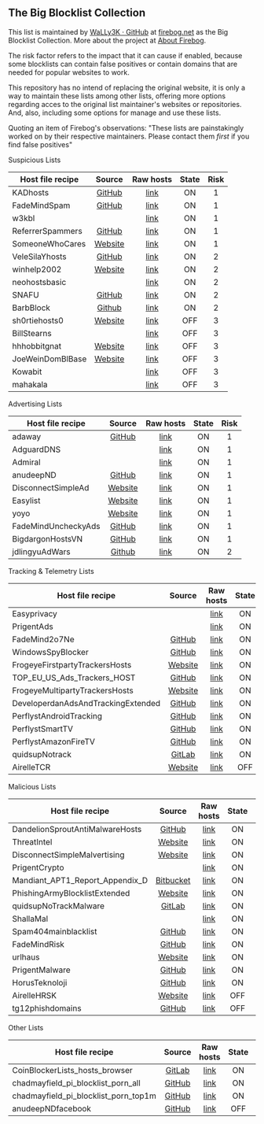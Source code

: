 ## The Big Blocklist Collection

This list is maintained by [WaLLy3K · GitHub](https://github.com/WaLLy3K) at [firebog.net](https://firebog.net/) as the Big Blocklist Collection. More about the project at [About Firebog](https://firebog.net/about).



The risk factor refers to the impact that it can cause if enabled, because some blocklists can contain false positives or contain domains that are needed for popular websites to work.



This repository has no intend of replacing the original website, it is only a way to maintain these lists among other lists, offering more options regarding acces to the original list maintainer's websites or repositories. And, also, including some options for manage and use these lists.



Quoting an item of Firebog's observations:  "These lists are painstakingly worked on by their respective maintainers. Please contact them *first* if you find false positives"



Suspicious Lists

| Host file recipe | Source                                                                  | Raw hosts                                                                                        | State | Risk |
| ---------------- |:-----------------------------------------------------------------------:|:------------------------------------------------------------------------------------------------:|:-----:|:----:|
| KADhosts         | [GitHub](https://github.com/PolishFiltersTeam/KADhosts)                 | [link](https://raw.githubusercontent.com/PolishFiltersTeam/KADhosts/master/KADhosts.txt)         | ON    | 1    |
| FadeMindSpam     | [GitHub](https://github.com/FadeMind/hosts.extras/tree/master/add.Spam) | [link](https://raw.githubusercontent.com/FadeMind/hosts.extras/master/add.Spam/hosts)            | ON    | 1    |
| w3kbl            |                                                                         | [link](https://v.firebog.net/hosts/static/w3kbl.txt)                                             | ON    | 1    |
| ReferrerSpammers | [GitHub]()                                                              | [link](https://raw.githubusercontent.com/matomo-org/referrer-spam-blacklist/master/spammers.txt) | ON    | 1    |
| SomeoneWhoCares  | [Website](https://someonewhocares.org/)                                 | [link](https://someonewhocares.org/hosts/zero/hosts)                                             | ON    | 1    |
| VeleSilaYhosts   | [GitHub]()                                                              | [link](https://raw.githubusercontent.com/VeleSila/yhosts/master/hosts)                           | ON    | 2    |
| winhelp2002      | [Website](https://winhelp2002.mvps.org/)                                | [link](https://winhelp2002.mvps.org/hosts.txt)                                                   | ON    | 2    |
| neohostsbasic    |                                                                         | [link](https://v.firebog.net/hosts/neohostsbasic.txt)                                            | ON    | 2    |
| SNAFU            | [GitHub](https://github.com/RooneyMcNibNug/pihole-stuff)                | [link](https://raw.githubusercontent.com/RooneyMcNibNug/pihole-stuff/master/SNAFU.txt)           | ON    | 2    |
| BarbBlock        | [Github](https://paulgb.github.io/BarbBlock/)                           | [link](https://paulgb.github.io/BarbBlock/blacklists/hosts-file.txt)                             | ON    | 2    |
| sh0rtiehosts0    | [Website](http://hostsfile.mine.nu/)                                    | [link](https://hostsfile.mine.nu/hosts0.txt)                                                     | OFF   | 3    |
| BillStearns      |                                                                         | [link](https://v.firebog.net/hosts/BillStearns.txt)                                              | OFF   | 3    |
| hhhobbitgnat     | [Website](http://www.hostsfile.org/hosts.html)                          | [link](https://hostsfile.org/Downloads/hosts.txt)                                                | OFF   | 3    |
| JoeWeinDomBlBase | [Website](https://www.joewein.net/)                                     | [link](https://www.joewein.net/dl/bl/dom-bl-base.txt)                                            | OFF   | 3    |
| Kowabit          |                                                                         | [link](https://v.firebog.net/hosts/Kowabit.txt)                                                  | OFF   | 3    |
| mahakala         |                                                                         | [link](https://adblock.mahakala.is)                                                              | OFF   | 3    |

Advertising Lists

| Host file recipe    | Source                                                | Raw hosts                                                                                        | State | Risk |
| ------------------- |:-----------------------------------------------------:|:------------------------------------------------------------------------------------------------:|:-----:|:----:|
| adaway              | [GitHub](https://github.com/AdAway/adaway.github.io/) | [link](https://raw.githubusercontent.com/PolishFiltersTeam/KADhosts/master/KADhosts.txt)         | ON    | 1    |
| AdguardDNS          |                                                       | [link](https://raw.githubusercontent.com/FadeMind/hosts.extras/master/add.Spam/hosts)            | ON    | 1    |
| Admiral             |                                                       | [link](https://v.firebog.net/hosts/static/w3kbl.txt)                                             | ON    | 1    |
| anudeepND           | [GitHub](https://github.com/anudeepND/blacklist)      | [link](https://raw.githubusercontent.com/matomo-org/referrer-spam-blacklist/master/spammers.txt) | ON    | 1    |
| DisconnectSimpleAd  | [Website](https://someonewhocares.org/)               | [link](https://someonewhocares.org/hosts/zero/hosts)                                             | ON    | 1    |
| Easylist            | [Website](https://disconnect.me/)                     | [link](https://raw.githubusercontent.com/VeleSila/yhosts/master/hosts)                           | ON    | 1    |
| yoyo                | [Website](https://pgl.yoyo.org/adservers/)            | [link](https://winhelp2002.mvps.org/hosts.txt)                                                   | ON    | 1    |
| FadeMindUncheckyAds | [GitHub](https://github.com/FadeMind/hosts.extras)    | [link](https://v.firebog.net/hosts/neohostsbasic.txt)                                            | ON    | 1    |
| BigdargonHostsVN    | [GitHub](https://github.com/bigdargon/hostsVN)        | [link](https://raw.githubusercontent.com/RooneyMcNibNug/pihole-stuff/master/SNAFU.txt)           | ON    | 1    |
| jdlingyuAdWars      | [Github](https://github.com/jdlingyu/ad-wars/)        | [link](https://paulgb.github.io/BarbBlock/blacklists/hosts-file.txt)                             | ON    | 2    |

Tracking & Telemetry Lists

| Host file recipe                   | Source                                                                       | Raw hosts                                                                                                                   | State | Risk |
| ---------------------------------- |:----------------------------------------------------------------------------:|:---------------------------------------------------------------------------------------------------------------------------:|:-----:|:----:|
| Easyprivacy                        |                                                                              | [link](https://v.firebog.net/hosts/Easyprivacy.txt)                                                                         | ON    | 1    |
| PrigentAds                         |                                                                              | [link](https://v.firebog.net/hosts/Prigent-Ads.txt)                                                                         | ON    | 1    |
| FadeMind2o7Ne                      | [GitHub](https://github.com/FadeMind/hosts.extras/)                          | [link](https://raw.githubusercontent.com/FadeMind/hosts.extras/master/add.2o7Net/hosts)                                     | ON    | 1    |
| WindowsSpyBlocker                  | [GitHub](https://github.com/crazy-max/WindowsSpyBlocker)                     | [link](https://raw.githubusercontent.com/crazy-max/WindowsSpyBlocker/master/data/hosts/spy.txt)                             | ON    | 1    |
| FrogeyeFirstpartyTrackersHosts     | [Website](https://hostfiles.frogeye.fr/)                                     | [link](https://hostfiles.frogeye.fr/firstparty-trackers-hosts.txt)                                                          | ON    | 1    |
| TOP_EU_US_Ads_Trackers_HOST        | [GitHub](https://github.com/Kees1958/W3C_annual_most_used_survey_blocklist/) | [link](https://raw.githubusercontent.com/Kees1958/W3C_annual_most_used_survey_blocklist/master/TOP_EU_US_Ads_Trackers_HOST) | ON    | 1    |
| FrogeyeMultipartyTrackersHosts     | [Website](https://hostfiles.frogeye.fr/)                                     | [link](https://hostfiles.frogeye.fr/multiparty-trackers-hosts.txt)                                                          | ON    | 2    |
| DeveloperdanAdsAndTrackingExtended | [GitHub](https://www.github.developerdan.com/hosts/)                         | [link](https://www.github.developerdan.com/hosts/lists/ads-and-tracking-extended.txt)                                       | ON    | 2    |
| PerflystAndroidTracking            | [GitHub](https://github.com/Perflyst/PiHoleBlocklist)                        | [link](https://raw.githubusercontent.com/Perflyst/PiHoleBlocklist/master/android-tracking.txt)                              | ON    | 2    |
| PerflystSmartTV                    | [GitHub](https://github.com/Perflyst/PiHoleBlocklist)                        | [link](https://raw.githubusercontent.com/Perflyst/PiHoleBlocklist/master/SmartTV.txt)                                       | ON    | 2    |
| PerflystAmazonFireTV               | [GitHub](https://github.com/Perflyst/PiHoleBlocklist)                        | [link](https://raw.githubusercontent.com/Perflyst/PiHoleBlocklist/master/SmartTV.txt)                                       | ON    | 2    |
| quidsupNotrack                     | [GitLab](https://gitlab.com/quidsup/notrack-blocklists/)                     | [link](https://gitlab.com/quidsup/notrack-blocklists/raw/master/notrack-blocklist.txt)                                      | ON    | 2    |
| AirelleTCR                         | [Website](http://rlwpx.free.fr/WPFF/hosts.htm)                               | [link](https://v.firebog.net/hosts/Airelle-trc.txt)                                                                         | OFF   | 3    |

Malicious Lists

| Host file recipe                | Source                                                      | Raw hosts                                                                                                                                      | State | Risk |
| ------------------------------- |:-----------------------------------------------------------:|:----------------------------------------------------------------------------------------------------------------------------------------------:|:-----:|:----:|
| DandelionSproutAntiMalwareHosts | [GitHub](https://github.com/DandelionSprout/adfilt)         | [link](https://raw.githubusercontent.com/DandelionSprout/adfilt/master/Alternate%20versions%20Anti-Malware%20List/AntiMalwareHosts.txt)        | ON    | 1    |
| ThreatIntel                     | [Website](https://osint.digitalside.it/)                    | [link](https://osint.digitalside.it/Threat-Intel/lists/latestdomains.txt)                                                                      | ON    | 1    |
| DisconnectSimpleMalvertising    | [Website](https://disconnect.me/)                           | [link](https://s3.amazonaws.com/lists.disconnect.me/simple_malvertising.txt)                                                                   | ON    | 1    |
| PrigentCrypto                   |                                                             | [link](https://v.firebog.net/hosts/Prigent-Crypto.txt)                                                                                         | ON    | 1    |
| Mandiant_APT1_Report_Appendix_D | [Bitbucket](https://bitbucket.org/ethanr/dns-blacklists/)   | [link](https://bitbucket.org/ethanr/dns-blacklists/raw/8575c9f96e5b4a1308f2f12394abd86d0927a4a0/bad_lists/Mandiant_APT1_Report_Appendix_D.txt) | ON    | 1    |
| PhishingArmyBlocklistExtended   | [Website](https://phishing.army/)                           | [link](https://phishing.army/download/phishing_army_blocklist_extended.txt)                                                                    | ON    | 1    |
| quidsupNoTrackMalware           | [GitLab](https://gitlab.com/quidsup/notrack-blocklists/)    | [link](https://gitlab.com/quidsup/notrack-blocklists/raw/master/notrack-malware.txt)                                                           | ON    | 1    |
| ShallaMal                       |                                                             | [link](https://v.firebog.net/hosts/Shalla-mal.txt)                                                                                             | ON    | 1    |
| Spam404mainblacklist            | [GitHub](https://github.com/Spam404/lists)                  | [link](https://raw.githubusercontent.com/Spam404/lists/master/main-blacklist.txt)                                                              | ON    | 1    |
| FadeMindRisk                    | [GitHub](https://github.com/FadeMind/hosts.extras)          | [link](https://raw.githubusercontent.com/FadeMind/hosts.extras/master/add.Risk/hosts)                                                          | ON    | 1    |
| urlhaus                         | [Website](https://urlhaus.abuse.ch/)                        | [link](https://urlhaus.abuse.ch/downloads/hostfile/)                                                                                           | ON    | 1    |
| PrigentMalware                  | [GitHub](https://github.com/Perflyst/PiHoleBlocklist)       | [link](https://v.firebog.net/hosts/Prigent-Malware.txt)                                                                                        | ON    | 2    |
| HorusTeknoloji                  | [GitHub](https://github.com/HorusTeknoloji/TR-PhishingList) | [link](https://raw.githubusercontent.com/HorusTeknoloji/TR-PhishingList/master/url-lists.txt)                                                  | ON    | 2    |
| AirelleHRSK                     | [Website](http://rlwpx.free.fr/WPFF/hosts.htm)              | [link](https://v.firebog.net/hosts/Airelle-hrsk.txt)                                                                                           | OFF   | 3    |
| tg12phishdomains                | [GitHub](https://github.com/tg12/pihole-phishtank-list)     | [link](https://raw.githubusercontent.com/tg12/pihole-phishtank-list/master/list/phish_domains.txt)                                             | OFF   | 3    |

Other Lists

| Host file recipe                     | Source                                                         | Raw hosts                                                                                                                               | State | Risk |
| ------------------------------------ |:--------------------------------------------------------------:|:---------------------------------------------------------------------------------------------------------------------------------------:|:-----:|:----:|
| CoinBlockerLists_hosts_browser       | [GitLab](https://zerodot1.gitlab.io/CoinBlockerListsWeb/)      | [link](https://raw.githubusercontent.com/DandelionSprout/adfilt/master/Alternate%20versions%20Anti-Malware%20List/AntiMalwareHosts.txt) | ON    | 1    |
| chadmayfield_pi_blocklist_porn_all   | [GitHub](https://github.com/chadmayfield/my-pihole-blocklists) | [link](https://osint.digitalside.it/Threat-Intel/lists/latestdomains.txt)                                                               | ON    | 2    |
| chadmayfield_pi_blocklist_porn_top1m | [GitHub](https://github.com/chadmayfield/my-pihole-blocklists) | [link](https://s3.amazonaws.com/lists.disconnect.me/simple_malvertising.txt)                                                            | ON    | 2    |
| anudeepNDfacebook                    | [GitHub](https://github.com/anudeepND/blacklist)               | [link](https://v.firebog.net/hosts/Prigent-Crypto.txt)                                                                                  | OFF   | 2    |
